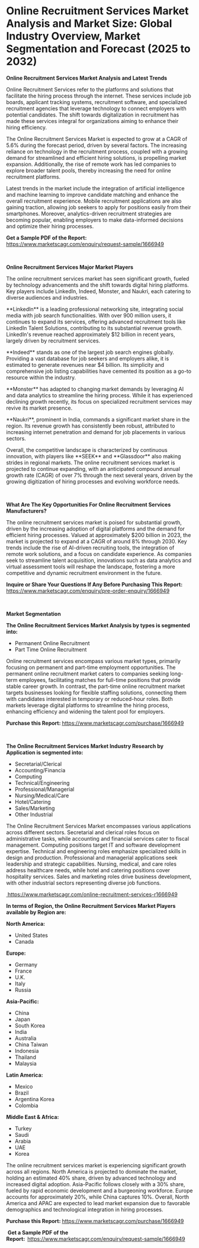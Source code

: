 <p><h1>Online Recruitment Services Market Analysis and Market Size: Global Industry Overview, Market Segmentation and Forecast (2025 to 2032)</h1></p><p><strong>Online Recruitment Services Market Analysis and Latest Trends</strong></p>
<p><p>Online Recruitment Services refer to the platforms and solutions that facilitate the hiring process through the internet. These services include job boards, applicant tracking systems, recruitment software, and specialized recruitment agencies that leverage technology to connect employers with potential candidates. The shift towards digitalization in recruitment has made these services integral for organizations aiming to enhance their hiring efficiency.</p><p>The Online Recruitment Services Market is expected to grow at a CAGR of 5.6% during the forecast period, driven by several factors. The increasing reliance on technology in the recruitment process, coupled with a growing demand for streamlined and efficient hiring solutions, is propelling market expansion. Additionally, the rise of remote work has led companies to explore broader talent pools, thereby increasing the need for online recruitment platforms.</p><p>Latest trends in the market include the integration of artificial intelligence and machine learning to improve candidate matching and enhance the overall recruitment experience. Mobile recruitment applications are also gaining traction, allowing job seekers to apply for positions easily from their smartphones. Moreover, analytics-driven recruitment strategies are becoming popular, enabling employers to make data-informed decisions and optimize their hiring processes.</p></p>
<p><strong>Get a Sample PDF of the Report:&nbsp;</strong> <a href="https://www.marketscagr.com/enquiry/request-sample/1666949?utm_campaign=3105&utm_medium=2&utm_source=Github&utm_content=ia&utm_term=16042025&utm_id=online-recruitment-services">https://www.marketscagr.com/enquiry/request-sample/1666949</a></p>
<p>&nbsp;</p>
<p><strong>Online Recruitment Services Major Market Players</strong></p>
<p><p>The online recruitment services market has seen significant growth, fueled by technology advancements and the shift towards digital hiring platforms. Key players include LinkedIn, Indeed, Monster, and Naukri, each catering to diverse audiences and industries.</p><p>**LinkedIn** is a leading professional networking site, integrating social media with job search functionalities. With over 900 million users, it continues to expand its services, offering advanced recruitment tools like LinkedIn Talent Solutions, contributing to its substantial revenue growth. LinkedIn's revenue reached approximately $12 billion in recent years, largely driven by recruitment services.</p><p>**Indeed** stands as one of the largest job search engines globally. Providing a vast database for job seekers and employers alike, it is estimated to generate revenues near $4 billion. Its simplicity and comprehensive job listing capabilities have cemented its position as a go-to resource within the industry.</p><p>**Monster** has adapted to changing market demands by leveraging AI and data analytics to streamline the hiring process. While it has experienced declining growth recently, its focus on specialized recruitment services may revive its market presence.</p><p>**Naukri**, prominent in India, commands a significant market share in the region. Its revenue growth has consistently been robust, attributed to increasing internet penetration and demand for job placements in various sectors.</p><p>Overall, the competitive landscape is characterized by continuous innovation, with players like **SEEK** and **Glassdoor** also making strides in regional markets. The online recruitment services market is projected to continue expanding, with an anticipated compound annual growth rate (CAGR) of over 7% through the next several years, driven by the growing digitization of hiring processes and evolving workforce needs.</p></p>
<p>&nbsp;</p>
<p><strong>What Are The Key Opportunities For Online Recruitment Services Manufacturers?</strong></p>
<p><p>The online recruitment services market is poised for substantial growth, driven by the increasing adoption of digital platforms and the demand for efficient hiring processes. Valued at approximately $200 billion in 2023, the market is projected to expand at a CAGR of around 8% through 2030. Key trends include the rise of AI-driven recruiting tools, the integration of remote work solutions, and a focus on candidate experience. As companies seek to streamline talent acquisition, innovations such as data analytics and virtual assessment tools will reshape the landscape, fostering a more competitive and dynamic recruitment environment in the future.</p></p>
<p><strong>Inquire or Share Your Questions If Any Before Purchasing This Report:</strong> <a href="https://www.marketscagr.com/enquiry/pre-order-enquiry/1666949?utm_campaign=3105&utm_medium=2&utm_source=Github&utm_content=ia&utm_term=16042025&utm_id=online-recruitment-services">https://www.marketscagr.com/enquiry/pre-order-enquiry/1666949</a></p>
<p>&nbsp;</p>
<p><strong>Market Segmentation</strong></p>
<p><strong>The Online Recruitment Services Market Analysis by types is segmented into:</strong></p>
<p><ul><li>Permanent Online Recruitment</li><li>Part Time Online Recruitment</li></ul></p>
<p><p>Online recruitment services encompass various market types, primarily focusing on permanent and part-time employment opportunities. The permanent online recruitment market caters to companies seeking long-term employees, facilitating matches for full-time positions that provide stable career growth. In contrast, the part-time online recruitment market targets businesses looking for flexible staffing solutions, connecting them with candidates interested in temporary or reduced-hour roles. Both markets leverage digital platforms to streamline the hiring process, enhancing efficiency and widening the talent pool for employers.</p></p>
<p><strong>Purchase this Report:&nbsp;</strong><a href="https://www.marketscagr.com/purchase/1666949?utm_campaign=3105&utm_medium=2&utm_source=Github&utm_content=ia&utm_term=16042025&utm_id=online-recruitment-services">https://www.marketscagr.com/purchase/1666949</a></p>
<p>&nbsp;</p>
<p><strong>The Online Recruitment Services Market Industry Research by Application is segmented into:</strong></p>
<p><ul><li>Secretarial/Clerical</li><li>Accounting/Financia</li><li>Computing</li><li>Technical/Engineering</li><li>Professional/Managerial</li><li>Nursing/Medical/Care</li><li>Hotel/Catering</li><li>Sales/Marketing</li><li>Other Industrial</li></ul></p>
<p><p>The Online Recruitment Services Market encompasses various applications across different sectors. Secretarial and clerical roles focus on administrative tasks, while accounting and financial services cater to fiscal management. Computing positions target IT and software development expertise. Technical and engineering roles emphasize specialized skills in design and production. Professional and managerial applications seek leadership and strategic capabilities. Nursing, medical, and care roles address healthcare needs, while hotel and catering positions cover hospitality services. Sales and marketing roles drive business development, with other industrial sectors representing diverse job functions.</p></p>
<p><a href="https://www.marketscagr.com/online-recruitment-services-r1666949?utm_campaign=3105&utm_medium=2&utm_source=Github&utm_content=ia&utm_term=16042025&utm_id=online-recruitment-services">&nbsp;https://www.marketscagr.com/online-recruitment-services-r1666949</a></p>
<p><strong>In terms of Region, the Online Recruitment Services Market Players available by Region are:</strong></p>
<p>
    <p> <strong> North America: </strong>
        <ul>
            <li>United States</li>
            <li>Canada</li>
        </ul>
        </p> 
    <p> <strong> Europe: </strong>
        <ul>
            <li>Germany</li>
            <li>France</li>
            <li>U.K.</li>
            <li>Italy</li>
            <li>Russia</li>
        </ul>
        </p> 
    <p> <strong> Asia-Pacific: </strong>
        <ul>
            <li>China</li>
            <li>Japan</li>
            <li>South Korea</li>
            <li>India</li>
            <li>Australia</li>
            <li>China Taiwan</li>
            <li>Indonesia</li>
            <li>Thailand</li>
            <li>Malaysia</li>
        </ul>
        </p> 
    <p> <strong> Latin America: </strong>
        <ul>
            <li>Mexico</li>
            <li>Brazil</li>
            <li>Argentina Korea</li>
            <li>Colombia</li>
        </ul>
        </p> 
    <p> <strong> Middle East & Africa: </strong>
        <ul>
            <li>Turkey</li>
            <li>Saudi</li>
            <li>Arabia</li>
            <li>UAE</li>
            <li>Korea</li>
        </ul>
    </p>
    </p>
<p><p>The online recruitment services market is experiencing significant growth across all regions. North America is projected to dominate the market, holding an estimated 40% share, driven by advanced technology and increased digital adoption. Asia-Pacific follows closely with a 30% share, fueled by rapid economic development and a burgeoning workforce. Europe accounts for approximately 20%, while China captures 10%. Overall, North America and APAC are expected to lead market expansion due to favorable demographics and technological integration in hiring processes.</p></p>
<p><strong>Purchase this Report: </strong><a href="https://www.marketscagr.com/purchase/1666949?utm_campaign=3105&utm_medium=2&utm_source=Github&utm_content=ia&utm_term=16042025&utm_id=online-recruitment-services">https://www.marketscagr.com/purchase/1666949</a></p>
<p>&nbsp;<strong>Get a Sample PDF of the Report:&nbsp;&nbsp;</strong><a href="https://www.marketscagr.com/enquiry/request-sample/1666949?utm_campaign=3105&utm_medium=2&utm_source=Github&utm_content=ia&utm_term=16042025&utm_id=online-recruitment-services">https://www.marketscagr.com/enquiry/request-sample/1666949</a></p>
<p><strong></strong></p>
<p><p></p><p></p><p></p></p>